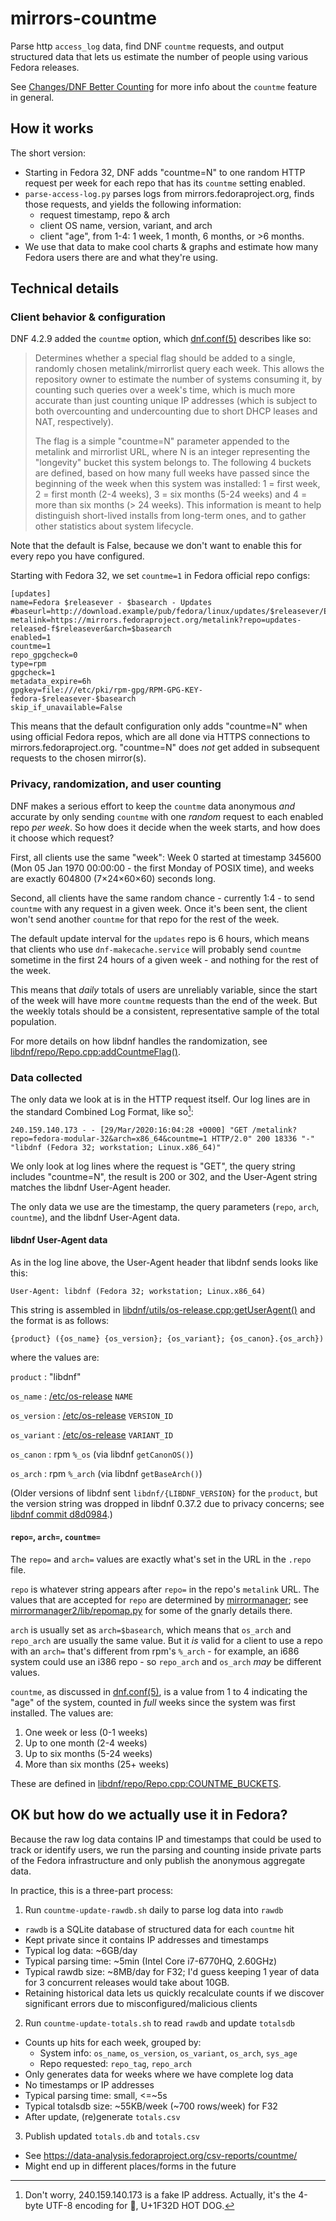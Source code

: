 # mirrors-countme

Parse http `access_log` data, find DNF `countme` requests, and output
structured data that lets us estimate the number of people using various
Fedora releases.

See [Changes/DNF Better Counting] for more info about the `countme` feature in
general.

## How it works

The short version:

* Starting in Fedora 32, DNF adds "countme=N" to one random HTTP request
  per week for each repo that has its `countme` setting enabled.
* `parse-access-log.py` parses logs from mirrors.fedoraproject.org, finds
  those requests, and yields the following information:
    * request timestamp, repo & arch
    * client OS name, version, variant, and arch
    * client "age", from 1-4: 1 week, 1 month, 6 months, or >6 months.
* We use that data to make cool charts & graphs and estimate how many Fedora
  users there are and what they're using.

## Technical details

### Client behavior & configuration

DNF 4.2.9 added the `countme` option, which [dnf.conf(5)] describes like so:

>    Determines whether a special flag should be added to a single, randomly
>    chosen metalink/mirrorlist query each week.
>    This allows the repository owner to estimate the number of systems
>    consuming it, by counting such queries over a week's time, which is much
>    more accurate than just counting unique IP addresses (which is subject to
>    both overcounting and undercounting due to short DHCP leases and NAT,
>    respectively).
>
>    The flag is a simple "countme=N" parameter appended to the metalink and
>    mirrorlist URL, where N is an integer representing the "longevity" bucket
>    this system belongs to.
>    The following 4 buckets are defined, based on how many full weeks have
>    passed since the beginning of the week when this system was installed: 1 =
>    first week, 2 = first month (2-4 weeks), 3 = six months (5-24 weeks) and 4
>    = more than six months (> 24 weeks).
>    This information is meant to help distinguish short-lived installs from
>    long-term ones, and to gather other statistics about system lifecycle.

Note that the default is False, because we don't want to enable this for every
repo you have configured.

Starting with Fedora 32, we set `countme=1` in Fedora official repo configs:

```
[updates]
name=Fedora $releasever - $basearch - Updates
#baseurl=http://download.example/pub/fedora/linux/updates/$releasever/Everything/$basearch/
metalink=https://mirrors.fedoraproject.org/metalink?repo=updates-released-f$releasever&arch=$basearch
enabled=1
countme=1
repo_gpgcheck=0
type=rpm
gpgcheck=1
metadata_expire=6h
gpgkey=file:///etc/pki/rpm-gpg/RPM-GPG-KEY-fedora-$releasever-$basearch
skip_if_unavailable=False
```

This means that the default configuration only adds "countme=N" when using
official Fedora repos, which are all done via HTTPS connections to
mirrors.fedoraproject.org. "countme=N" does _not_ get added in subsequent
requests to the chosen mirror(s).

### Privacy, randomization, and user counting

DNF makes a serious effort to keep the `countme` data anonymous _and_ accurate
by only sending `countme` with one _random_ request to each enabled repo _per
week_. So how does it decide when the week starts, and how does it choose
which request?

First, all clients use the same "week": Week 0 started at timestamp 345600
(Mon 05 Jan 1970 00:00:00 - the first Monday of POSIX time), and weeks are
exactly 604800 (7&times;24&times;60&times;60) seconds long.

Second, all clients have the same random chance - currently 1:4 - to send
`countme` with any request in a given week. Once it's been sent, the client
won't send another `countme` for that repo for the rest of the week.

The default update interval for the `updates` repo is 6 hours, which means
that clients who use `dnf-makecache.service` will probably send `countme`
sometime in the first 24 hours of a given week - and nothing for the rest of
the week.

This means that _daily_ totals of users are unreliably variable, since the
start of the week will have more `countme` requests than the end of the week.
But the weekly totals should be a consistent, representative sample of the
total population.

For more details on how libdnf handles the randomization, see
[libdnf/repo/Repo.cpp:addCountmeFlag()].

### Data collected

The only data we look at is in the HTTP request itself. Our log lines are in
the standard Combined Log Format, like so[^IPvBeefy]:

```
240.159.140.173 - - [29/Mar/2020:16:04:28 +0000] "GET /metalink?repo=fedora-modular-32&arch=x86_64&countme=1 HTTP/2.0" 200 18336 "-" "libdnf (Fedora 32; workstation; Linux.x86_64)"
```


We only look at log lines where the request is "GET", the query string includes
"countme=N", the result is 200 or 302, and the User-Agent string matches the
libdnf User-Agent header.

The only data we use are the timestamp, the query parameters (`repo`, `arch`,
`countme`), and the libdnf User-Agent data.

#### libdnf User-Agent data

As in the log line above, the User-Agent header that libdnf sends looks like this:

```
User-Agent: libdnf (Fedora 32; workstation; Linux.x86_64)
```

This string is assembled in [libdnf/utils/os-release.cpp:getUserAgent()] and
the format is as follows:

```
{product} ({os_name} {os_version}; {os_variant}; {os_canon}.{os_arch})
```

where the values are:

`product`
:  "libdnf"

`os_name`
:  [/etc/os-release] `NAME`

`os_version`
:  [/etc/os-release] `VERSION_ID`

`os_variant`
:  [/etc/os-release] `VARIANT_ID`

`os_canon`
:  rpm `%_os` (via libdnf `getCanonOS()`)

`os_arch`
:  rpm `%_arch` (via libdnf `getBaseArch()`)

(Older versions of libdnf sent `libdnf/{LIBDNF_VERSION}` for the `product`,
but the version string was dropped in libdnf 0.37.2 due to privacy concerns;
see [libdnf commit d8d0984].)

#### `repo=`, `arch=`, `countme=`

The `repo=` and `arch=` values are exactly what's set in the URL in the `.repo`
file.

`repo` is whatever string appears after `repo=` in the repo's `metalink` URL.
The values that are accepted for `repo` are determined by [mirrormanager];
see [mirrormanager2/lib/repomap.py] for some of the gnarly details there.

`arch` is usually set as `arch=$basearch`, which means that `os_arch` and
`repo_arch` are usually the same value. But it _is_ valid for a client to
use a repo with an `arch=` that's different from rpm's `%_arch` - for example,
an i686 system could use an i386 repo - so `repo_arch` and `os_arch` _may_ be
different values.

`countme`, as discussed in [dnf.conf(5)], is a value from 1 to 4 indicating
the "age" of the system, counted in _full_ weeks since the system was
first installed. The values are:

1. One week or less (0-1 weeks)
2. Up to one month (2-4 weeks)
3. Up to six months (5-24 weeks)
4. More than six months (25+ weeks)

These are defined in [libdnf/repo/Repo.cpp:COUNTME\_BUCKETS].


## OK but how do we actually use it in Fedora?

Because the raw log data contains IP and timestamps that could be used to
track or identify users, we run the parsing and counting inside private parts
of the Fedora infrastructure and only publish the anonymous aggregate data.

In practice, this is a three-part process:

1. Run `countme-update-rawdb.sh` daily to parse log data into `rawdb`
  * `rawdb` is a SQLite database of structured data for each `countme` hit
  * Kept private since it contains IP addresses and timestamps
  * Typical log data: ~6GB/day
  * Typical parsing time: ~5min (Intel Core i7-6770HQ, 2.60GHz)
  * Typical rawdb size: ~8MB/day for F32; I'd guess keeping 1 year of data for
    3 concurrent releases would take about 10GB.
  * Retaining historical data lets us quickly recalculate counts if we
    discover significant errors due to misconfigured/malicious clients
2. Run `countme-update-totals.sh` to read `rawdb` and update `totalsdb`
  * Counts up hits for each week, grouped by:
    * System info: `os_name`, `os_version`, `os_variant`, `os_arch`, `sys_age`
    * Repo requested: `repo_tag`, `repo_arch`
  * Only generates data for weeks where we have complete log data
  * No timestamps or IP addresses
  * Typical parsing time: small, <=~5s
  * Typical totalsdb size: ~55KB/week (~700 rows/week) for F32
  * After update, (re)generate `totals.csv`
3. Publish updated `totals.db` and `totals.csv`
  * See https://data-analysis.fedoraproject.org/csv-reports/countme/
  * Might end up in different places/forms in the future

[^IPvBeefy]: Don't worry, 240.159.140.173 is a fake IP address. Actually,
             it's the 4-byte UTF-8 encoding for &#x1f32d;, U+1F32D HOT DOG.

[Changes/DNF Better Counting]: https://fedoraproject.org/wiki/Changes/DNF_Better_Counting
[dnf.conf(5)]: https://dnf.readthedocs.io/en/latest/conf_ref.html
[/etc/os-release]: http://man7.org/linux/man-pages/man5/os-release.5.html
[mirrormanager]: https://github.com/fedora-infra/mirrormanager2
[mirrormanager2/lib/repomap.py]: https://github.com/fedora-infra/mirrormanager2/blob/master/mirrormanager2/lib/repomap.py
[libdnf commit d8d0984]: https://github.com/rpm-software-management/libdnf/commit/d8d0984
[libdnf/utils/os-release.cpp:getUserAgent()]: https://github.com/rpm-software-management/libdnf/blob/0.47.0/libdnf/utils/os-release.cpp#L108
[libdnf/repo/Repo.cpp:addCountmeFlag()]: https://github.com/rpm-software-management/libdnf/blob/0.47.0/libdnf/repo/Repo.cpp#L1051
[libdnf/repo/Repo.cpp:COUNTME\_BUCKETS]: https://github.com/rpm-software-management/libdnf/blob/0.47.0/libdnf/repo/Repo.cpp#L92

